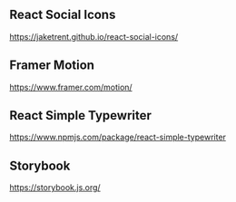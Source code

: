 ## React Social Icons

https://jaketrent.github.io/react-social-icons/

## Framer Motion

https://www.framer.com/motion/

## React Simple Typewriter

https://www.npmjs.com/package/react-simple-typewriter

## Storybook

https://storybook.js.org/
